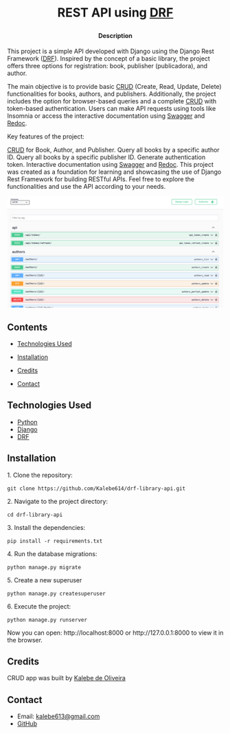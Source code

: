 # <p align="center">REST API using [DRF]</p>

[DRF]: https://www.django-rest-framework.org/

[django]: https://docs.djangoproject.com/en/4.2/

[python]: https://docs.python.org/3/

[CRUD]: https://www.codecademy.com/article/what-is-crud

[swagger]:https://swagger.io/

[redoc]: https://swagger.io/blog/api-development/redoc-openapi-powered-documentation/

[my_github]: https://kalebe614.github.io/

#### <p align="center">Description
This project is a simple API developed with Django using the Django Rest Framework ([DRF]). Inspired by the concept of a basic library, the project offers three options for registration: book, publisher (publicadora), and author.

The main objective is to provide basic [CRUD] (Create, Read, Update, Delete) functionalities for books, authors, and publishers. Additionally, the project includes the option for browser-based queries and a complete [CRUD] with token-based authentication. Users can make API requests using tools like Insomnia or access the interactive documentation using [Swagger] and [Redoc].

Key features of the project:

[CRUD] for Book, Author, and Publisher.
Query all books by a specific author ID.
Query all books by a specific publisher ID.
Generate authentication token.
Interactive documentation using [Swagger] and [Redoc].
This project was created as a foundation for learning and showcasing the use of Django Rest Framework for building RESTful APIs. Feel free to explore the functionalities and use the API according to your needs.</p>


![Img_Project](api.png)



## Contents

- [Technologies Used](#technologies-used)

- [Installation](#installation)

- [Credits](#credits)

- [Contact](#contact)

## Technologies Used

- [Python][python]
- [Django][django]
- [DRF][DRF]

## Installation

<p>1. Clone the repository:

```
git clone https://github.com/Kalebe614/drf-library-api.git
```

</p>

<p>
2. Navigate to the project directory:

```
cd drf-library-api
```
</p> 
 
<p>
3. Install the dependencies:

```
pip install -r requirements.txt
```
</p>
<p>
4. Run the database migrations:

```
python manage.py migrate
```
</p>
<p>
5. Create a new superuser

```
python manage.py createsuperuser
```
</p>
<p>
6. Execute the project:

```
python manage.py runserver
```
</p>
<p>
Now you can open: http://localhost:8000 or http://127.0.0.1:8000 to view it in the browser.
</p>

## Credits
CRUD app was built by [Kalebe de Oliveira][my_github]

## Contact
- Email: <a ref="mailto:kalebe613@gmail.com">kalebe613@gmail.com</a>
- [GitHub](https://github.com/Kalebe614)

